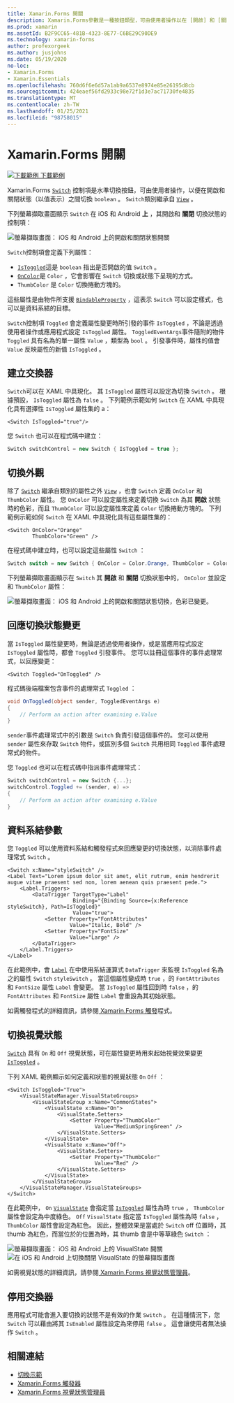 ```yaml
---
title: Xamarin.Forms 開關
description: Xamarin.Forms參數是一種按鈕類型，可由使用者操作以在 [開啟] 和 [關閉] 狀態之間切換。 本文說明如何使用 Switch 類別來顯示切換 UI 元素。
ms.prod: xamarin
ms.assetId: B2F9CC65-481B-4323-8E77-C6BE29C90DE9
ms.technology: xamarin-forms
author: profexorgeek
ms.author: jusjohns
ms.date: 05/19/2020
no-loc:
- Xamarin.Forms
- Xamarin.Essentials
ms.openlocfilehash: 760d6f6e6d57a1ab9a6537e8974e85e26195d8cb
ms.sourcegitcommit: 424eaef56fd2933c98e72f1d3e7ac71730fe4835
ms.translationtype: MT
ms.contentlocale: zh-TW
ms.lasthandoff: 01/25/2021
ms.locfileid: "98758015"
---
```

# <a name="no-locxamarinforms-switch"></a>Xamarin.Forms 開關

[![下載範例](~/media/shared/download.png) 下載範例](/samples/xamarin/xamarin-forms-samples/userinterface-switchdemos/)

Xamarin.Forms [`Switch`](xref:Xamarin.Forms.Switch) 控制項是水準切換按鈕，可由使用者操作，以便在開啟和關閉狀態（以值表示）之間切換 `boolean` 。 `Switch`類別繼承自 [`View`](xref:Xamarin.Forms.View) 。

下列螢幕擷取畫面顯示 `Switch` 在 iOS 和 Android **上** ，其開啟和 **關閉** 切換狀態的控制項：

![螢幕擷取畫面： iOS 和 Android 上的開啟和關閉狀態開關](switch-images/switch-states-default.png "IOS 和 Android 上的交換器")

`Switch`控制項會定義下列屬性：

- [`IsToggled`](xref:Xamarin.Forms.Switch.IsToggled)這是 `boolean` 指出是否開啟的值 `Switch` 。 
- [`OnColor`](xref:Xamarin.Forms.Switch.OnColor)是 `Color` ，它會影響在 `Switch` 切換或狀態下呈現的方式。
- `ThumbColor` 是 `Color` 切換捲動方塊的。

這些屬性是由物件所支援 [`BindableProperty`](xref:Xamarin.Forms.BindableProperty) ，這表示 `Switch` 可以設定樣式，也可以是資料系結的目標。

`Switch`控制項 `Toggled` 會定義屬性變更時所引發的事件 `IsToggled` ，不論是透過使用者操作或應用程式設定 `IsToggled` 屬性。 `ToggledEventArgs`事件隨附的物件 `Toggled` 具有名為的單一屬性 `Value` ，類型為 `bool` 。 引發事件時，屬性的值會 `Value` 反映屬性的新值 `IsToggled` 。

## <a name="create-a-switch"></a>建立交換器

`Switch`可以在 XAML 中具現化。 其 `IsToggled` 屬性可以設定為切換 `Switch` 。 根據預設， `IsToggled` 屬性為 `false` 。 下列範例示範如何 `Switch` 在 XAML 中具現化具有選擇性 `IsToggled` 屬性集的 a：

```xaml
<Switch IsToggled="true"/>
```

您 `Switch` 也可以在程式碼中建立：

```csharp
Switch switchControl = new Switch { IsToggled = true };
```

## <a name="switch-appearance"></a>切換外觀

除了 [`Switch`](xref:Xamarin.Forms.Switch) 繼承自類別的屬性之外 [`View`](xref:Xamarin.Forms.View) ，也會 `Switch` 定義 `OnColor` 和 `ThumbColor` 屬性。 您 `OnColor` 可以設定屬性來定義切換 `Switch` 為其 **開啟** 狀態時的色彩，而且 `ThumbColor` 可以設定屬性來定義 `Color` 切換捲動方塊的。 下列範例示範如何 `Switch` 在 XAML 中具現化具有這些屬性集的：

```xaml
<Switch OnColor="Orange"
        ThumbColor="Green" />
```

在程式碼中建立時，也可以設定這些屬性 `Switch` ：

```csharp
Switch switch = new Switch { OnColor = Color.Orange, ThumbColor = Color.Green };
```

下列螢幕擷取畫面顯示在 `Switch` 其 **開啟** 和 **關閉** 切換狀態中的， `OnColor` 並設定和 `ThumbColor` 屬性：

![螢幕擷取畫面： iOS 和 Android 上的開啟和關閉狀態切換，色彩已變更。](switch-images/switch-states-colors.png "IOS 和 Android 上的交換器")

## <a name="respond-to-a-switch-state-change"></a>回應切換狀態變更

當 `IsToggled` 屬性變更時，無論是透過使用者操作，或是當應用程式設定 `IsToggled` 屬性時，都會 `Toggled` 引發事件。 您可以註冊這個事件的事件處理常式，以回應變更：

```xaml
<Switch Toggled="OnToggled" />
```

程式碼後端檔案包含事件的處理常式 `Toggled` ：

```csharp
void OnToggled(object sender, ToggledEventArgs e)
{
    // Perform an action after examining e.Value
}
```

`sender`事件處理常式中的引數是 `Switch` 負責引發這個事件的。 您可以使用 `sender` 屬性來存取 `Switch` 物件，或區別多個 `Switch` 共用相同 `Toggled` 事件處理常式的物件。

您 `Toggled` 也可以在程式碼中指派事件處理常式：

```csharp
Switch switchControl = new Switch {...};
switchControl.Toggled += (sender, e) =>
{
    // Perform an action after examining e.Value
}
```

## <a name="data-bind-a-switch"></a>資料系結參數

您 `Toggled` 可以使用資料系結和觸發程式來回應變更的切換狀態，以消除事件處理常式 `Switch` 。

```xaml
<Switch x:Name="styleSwitch" />
<Label Text="Lorem ipsum dolor sit amet, elit rutrum, enim hendrerit augue vitae praesent sed non, lorem aenean quis praesent pede.">
    <Label.Triggers>
        <DataTrigger TargetType="Label"
                     Binding="{Binding Source={x:Reference styleSwitch}, Path=IsToggled}"
                     Value="true">
            <Setter Property="FontAttributes"
                    Value="Italic, Bold" />
            <Setter Property="FontSize"
                    Value="Large" />
        </DataTrigger>
    </Label.Triggers>
</Label>
```

在此範例中，會 [`Label`](xref:Xamarin.Forms.Label) 在中使用系結運算式 `DataTrigger` 來監視 `IsToggled` 名為之的屬性 `Switch` `styleSwitch` 。 當這個屬性變成時 `true` ，的 `FontAttributes` 和 `FontSize` 屬性 `Label` 會變更。 當 `IsToggled` 屬性回到時 `false` ，的 `FontAttributes` 和 `FontSize` 屬性 `Label` 會重設為其初始狀態。

如需觸發程式的詳細資訊，請參閱[ Xamarin.Forms 觸發](~/xamarin-forms/app-fundamentals/triggers.md)程式。

## <a name="switch-visual-states"></a>切換視覺狀態

[`Switch`](xref:Xamarin.Forms.Switch) 具有 `On` 和 `Off` 視覺狀態，可在屬性變更時用來起始視覺效果變更 [`IsToggled`](xref:Xamarin.Forms.Switch.IsToggled) 。

下列 XAML 範例顯示如何定義和狀態的視覺狀態 `On` `Off` ：

```xaml
<Switch IsToggled="True">
    <VisualStateManager.VisualStateGroups>
        <VisualStateGroup x:Name="CommonStates">
            <VisualState x:Name="On">
                <VisualState.Setters>
                    <Setter Property="ThumbColor"
                            Value="MediumSpringGreen" />
                </VisualState.Setters>
            </VisualState>
            <VisualState x:Name="Off">
                <VisualState.Setters>
                    <Setter Property="ThumbColor"
                            Value="Red" />
                </VisualState.Setters>
            </VisualState>
        </VisualStateGroup>
    </VisualStateManager.VisualStateGroups>
</Switch>
```

在此範例中， `On` [`VisualState`](xref:Xamarin.Forms.VisualState) 會指定當 [`IsToggled`](xref:Xamarin.Forms.Switch.IsToggled) 屬性為時 `true` ， `ThumbColor` 屬性會設定為中度綠色。 `Off` `VisualState` 指定當 `IsToggled` 屬性為時 `false` ， `ThumbColor` 屬性會設定為紅色。 因此，整體效果是當處於 `Switch` off 位置時，其 thumb 為紅色，而當位於的位置為時，其 thumb 會是中等草綠色 `Switch` ：

![螢幕擷取畫面： iOS 和 Android](switch-images/on-visualstate.png "在 VisualState 上切換") 
 上的 VisualState 開關![在 iOS 和 Android 上切換關閉 VisualState 的螢幕擷取畫面](switch-images/off-visualstate.png "切換關閉 VisualState")

如需視覺狀態的詳細資訊，請參閱[ Xamarin.Forms 視覺狀態管理員](~/xamarin-forms/user-interface/visual-state-manager.md)。

## <a name="disable-a-switch"></a>停用交換器

應用程式可能會進入要切換的狀態不是有效的作業 `Switch` 。 在這種情況下，您 `Switch` 可以藉由將其 `IsEnabled` 屬性設定為來停用 `false` 。 這會讓使用者無法操作 `Switch` 。

## <a name="related-links"></a>相關連結

- [切換示範](/samples/xamarin/xamarin-forms-samples/userinterface-switchdemos/)
- [Xamarin.Forms 觸發器](~/xamarin-forms/app-fundamentals/triggers.md)
- [Xamarin.Forms 視覺狀態管理員](~/xamarin-forms/user-interface/visual-state-manager.md)